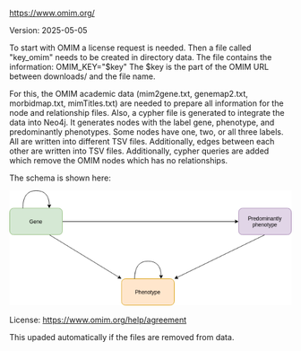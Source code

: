 https://www.omim.org/

Version: 2025-05-05

To start with OMIM a license request is needed. Then a file called "key_omim" needs to be created in directory data. The file contains the information: OMIM_KEY="$key"
The $key is the part of the OMIM URL between downloads/ and the file name.

For this, the OMIM academic data (mim2gene.txt, genemap2.txt, morbidmap.txt, mimTitles.txt) are needed to prepare all information for the node and relationship files. Also, a cypher file is generated to integrate the data into Neo4j. It generates nodes with the label gene, phenotype, and predominantly phenotypes. Some nodes have one, two, or all three labels. All are written into different TSV files. Additionally, edges between each other are written into TSV files. Additionally, cypher queries are added which remove the OMIM nodes which has no relationships.

The schema is shown here:

![er_diagram](omim.png)

License: https://www.omim.org/help/agreement

This upaded automatically if the files are removed from data.